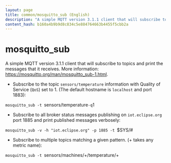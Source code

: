 ```yaml
---
layout: page
title: common/mosquitto_sub (English)
description: "A simple MQTT version 3.1.1 client that will subscribe to topics and print the messages that it receives."
content_hash: b160a4b9b9d8c834c5e884764663b4455f5cbb2a
---
```

# mosquitto_sub

A simple MQTT version 3.1.1 client that will subscribe to topics and print the messages that it receives.
More information: <https://mosquitto.org/man/mosquitto_sub-1.html>.

- Subscribe to the topic `sensors/temperature` information with Quality of Service (`QoS`) set to 1. (The default hostname is `localhost` and port 1883):

`mosquitto_sub -t `<span class="tldr-var badge badge-pill bg-dark-lm bg-white-dm text-white-lm text-dark-dm font-weight-bold">sensors/temperature</span>` -q `<span class="tldr-var badge badge-pill bg-dark-lm bg-white-dm text-white-lm text-dark-dm font-weight-bold">1</span>

- Subscribe to all broker status messages publishing on `iot.eclipse.org` port 1885 and print published messages verbosely:

`mosquitto_sub -v -h "iot.eclipse.org" -p 1885 -t `<span class="tldr-var badge badge-pill bg-dark-lm bg-white-dm text-white-lm text-dark-dm font-weight-bold">\$SYS/#</span>

- Subscribe to multiple topics matching a given pattern. (+ takes any metric name):

`mosquitto_sub -t `<span class="tldr-var badge badge-pill bg-dark-lm bg-white-dm text-white-lm text-dark-dm font-weight-bold">sensors/machines/+/temperature/+</span>
